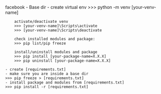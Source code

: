 facebook - Base dir
    - create virtual env
        >>> python -m venv [your-venv-name]

        activate/deactivate venv
        >>> [your-venv-name]\Scripts\activate
        >>> [your-venv-name]\Scripts\deactivate

        check installed modules and package:
        >>> pip list/pip freeze

        install/uninstall modules and package
        >>> pip install [your-package-name=X.X.X]
        >>> pip uninstall [your-package-name=X.X.X]
    
    - create [requirements.txt]
    - make sure you are inside a base dir
    >>> pip freeze > [requirements.txt]
    - install package and modules from [requirements.txt]
    >>> pip install -r [requirements.txt]
    
